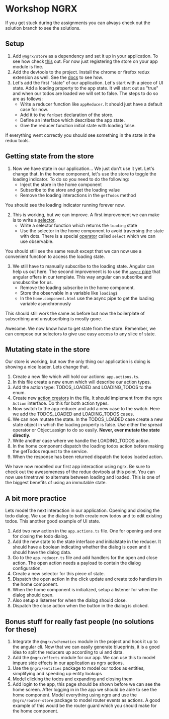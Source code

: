 # Workshop NGRX
If you get stuck during the assignments you can always check out the solution branch to see the solutions.


## Setup
1. Add `@ngrx/store` as a dependency and set it up in your application. To see how check [this](https://github.com/ngrx/platform/blob/master/docs/store/README.md) out. For now just registering the store on your app module is fine.
1. Add the devtools to the project. Install the chrome or firefox redux extension as well. See the [docs](https://github.com/ngrx/platform/blob/master/docs/store-devtools/README.md) to see how.
1. Let's add the first "state" of our application. Let's start with a piece of UI state. Add a loading property to the app state. It will start out as "true" and when our todos are loaded we will set to false. The steps to do so are as follows:
    * Write a reducer function like `appReducer`. It should just have a default case for now.
    * Add it to the `forRoot` declaration of the store. 
    * Define an interface which describes the app state.
    * Give the reducer function initial state with loading false.

If everything went correctly you should see something in the state in the redux tools.

## Getting state from the store
1. Now we have state in our application... We just don't use it yet. Let's change that. In the home component, let's use the store to toggle the loading indicator. To do so you need to do the following:
    * Inject the store in the home component
    * Subscribe to the store and get the loading value
    * Remove the loading interactions in the `getTodos` method
    
You should see the loading indicator running forever now.

2. This is working, but we can improve. A first improvement we can make is to write a [selector](https://github.com/ngrx/platform/blob/master/docs/store/selectors.md).
    * Write a selector function which returns the `loading` state
    * Use the selector in the home component to avoid traversing the state with dots. There is a special [operator](https://github.com/ngrx/platform/blob/master/docs/store/selectors.md#using-a-selector-with-the-store) called `select` which we can use observable.

You should still see the same result except that we can now use a convenient function to access the loading state.

3. We still have to manually subscribe to the loading state. Angular can help us out here. The second improvement is to use the [`async` pipe](https://angular.io/api/common/AsyncPipe) that angular offers in our template. This way angular can subscribe and unsubscribe for us.
    * Remove the loading subscribe in the home component.
    * Store the observable in a variable like `loading$`
    * In the `home.component.html` use the async pipe to get the loading variable asynchronously

This should still work the same as before but now the boilerplate of subscribing and unsubscribing is mostly gone.

Awesome. We now know how to get state from the store. Remember, we can compose our selectors to give use easy access to any slice of state.

## Mutating state in the store
Our store is working, but now the only thing our application is doing is showing a nice loader. Lets change that.
1. Create a new file which will hold our actions: `app.actions.ts`.
1. In this file create a new enum which will describe our action types.
1. Add the action type: TODOS_LOADED and LOADING_TODOS to the enum.
1. Create new [action creators](https://github.com/ngrx/platform/blob/master/docs/store/actions.md#typed-actions) in the file, It should implement from the ngrx `Action` interface. Do this for both action types.
1. Now switch to the app reducer and add a new case to the switch. Here we add the TODOS_LOADED and LOADING_TODOS cases.
1. We can now mutate the state. In the TODOS_LOADED case create a new state object in which the loading property is false. Use either the spread operator or Object.assign to do so easily. **Never, ever mutate the state directly.**
1. Write another case where we handle the LOADING_TODOS action.
1. In the home component dispatch the loading todos action before making the getTodos request to the service.
1. When the response has been returned dispatch the todos loaded action.

We have now modelled our first app interaction using ngrx. Be sure to check out the awesomeness of the redux devtools at this point. You can now use timetravel to alternate between loading and loaded. This is one of the biggest benefits of using an immutable state.

## A bit more practice
Lets model the next interaction in our application. Opening and closing the todo dialog. We use the dialog to both create new todos and to edit existing todos. This another good example of UI state.
1. Add two new action in the `app.actions.ts` file. One for opening and one for closing the todo dialog.
1. Add the new state to the state interface and initialstate in the reducer. It should have a boolean indicating whether the dialog is open and it should have the dialog data.
1. Go to the `app.reducer.ts` file and add handlers for the open and close action. The open action needs a payload to contain the dialog configuration.
1. Create a new selector for this piece of state.
1. Dispatch the open action in the click update and create todo handlers in the home component.
1. When the home component is initialized, setup a listener for when the dialog should open.
1. Also setup a listerner for when the dialog should close.
1. Dispatch the close action when the button in the dialog is clicked.

## Bonus stuff for really fast people (no solutions for these)
1. Integrate the `@ngrx/schematics` module in the project and hook it up to the angular cli. Now that we can easily generate blueprints, it is a good idea to split the reducers up according to ui and data.
1. Add the `@ngrx/effects` module for our app. We can use this to model impure side effects in our application as ngrx actions.
1. Use the `@ngrx/entities` package to model our todos as entities, simplifying and speeding up entity lookups
1. Model clicking the todos and expanding and closing them
1. Add login to the app, this page should be shown before we can see the home screen. After logging in in the app we should be able to see the home component. Model everything using ngrx and use the `@ngrx/router-store` package to model router events as actions. A good example of this would be the router guard which you should make for the home component.

